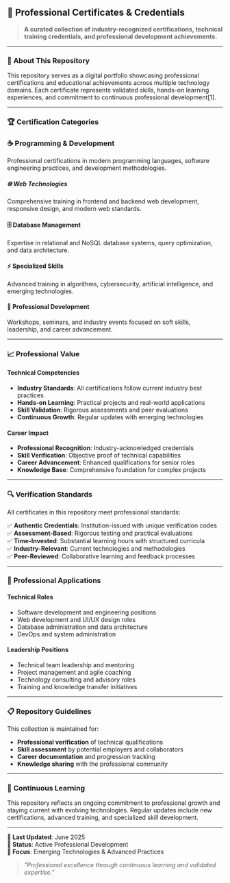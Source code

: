 ## 📜 Professional Certificates & Credentials

> **A curated collection of industry-recognized certifications, technical training credentials, and professional development achievements.**

---

### 🎯 **About This Repository**

This repository serves as a digital portfolio showcasing professional certifications and educational achievements across multiple technology domains. Each certificate represents validated skills, hands-on learning experiences, and commitment to continuous professional development[1].

---

### 🏆 **Certification Categories**

### **☕ Programming & Development**
Professional certifications in modern programming languages, software engineering practices, and development methodologies.

##### **🌐 Web Technologies**
Comprehensive training in frontend and backend web development, responsive design, and modern web standards.

#### **🗄️ Database Management**
Expertise in relational and NoSQL database systems, query optimization, and data architecture.

#### **⚡ Specialized Skills**
Advanced training in algorithms, cybersecurity, artificial intelligence, and emerging technologies.

#### **🎪 Professional Development**
Workshops, seminars, and industry events focused on soft skills, leadership, and career advancement.

---

### 📈 **Professional Value**

#### **Technical Competencies**
- **Industry Standards**: All certifications follow current industry best practices
- **Hands-on Learning**: Practical projects and real-world applications
- **Skill Validation**: Rigorous assessments and peer evaluations
- **Continuous Growth**: Regular updates with emerging technologies

#### **Career Impact**
- **Professional Recognition**: Industry-acknowledged credentials
- **Skill Verification**: Objective proof of technical capabilities
- **Career Advancement**: Enhanced qualifications for senior roles
- **Knowledge Base**: Comprehensive foundation for complex projects

---

### 🔍 **Verification Standards**

All certificates in this repository meet professional standards:

✅ **Authentic Credentials**: Institution-issued with unique verification codes  
✅ **Assessment-Based**: Rigorous testing and practical evaluations  
✅ **Time-Invested**: Substantial learning hours with structured curricula  
✅ **Industry-Relevant**: Current technologies and methodologies  
✅ **Peer-Reviewed**: Collaborative learning and feedback processes  


---

### 🎯 **Professional Applications**

#### **Technical Roles**
- Software development and engineering positions
- Web development and UI/UX design roles
- Database administration and data architecture
- DevOps and system administration

#### **Leadership Positions**
- Technical team leadership and mentoring
- Project management and agile coaching
- Technology consulting and advisory roles
- Training and knowledge transfer initiatives

---

### 📋 **Repository Guidelines**

This collection is maintained for:
- **Professional verification** of technical qualifications
- **Skill assessment** by potential employers and collaborators
- **Career documentation** and progression tracking
- **Knowledge sharing** with the professional community

---

### 🔄 **Continuous Learning**

This repository reflects an ongoing commitment to professional growth and staying current with evolving technologies. Regular updates include new certifications, advanced training, and specialized skill development.

---

**📅 Last Updated**: June 2025    
**🎯 Status**: Active Professional Development  
**🚀 Focus**: Emerging Technologies & Advanced Practices

> *"Professional excellence through continuous learning and validated expertise."*
